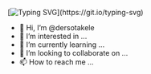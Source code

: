 [![Typing SVG](https://readme-typing-svg.demolab.com?font=Fira+Code&size=25&pause=1000&color=2A92C0&background=0D0E0C1D&random=false&width=700&height=70&lines=I+am+Derso+Takele.;+I+am+deeply+passionate+about+acquiring;programming+skills+and+enhancing+my+knowledge.)](https://git.io/typing-svg)
- 👋 Hi, I’m @dersotakele
- 👀 I’m interested in ...
- 🌱 I’m currently learning ...
- 💞️ I’m looking to collaborate on ...
- 📫 How to reach me ...

<!---
dersotakele/dersotakele is a ✨ special ✨ repository because its `README.md` (this file) appears on your GitHub profile.
You can click the Preview link to take a look at your changes.
--->


